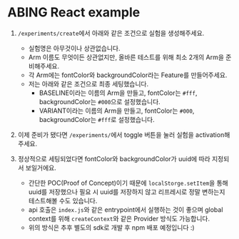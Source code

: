 # ABING React example

1. `/experiments/create`에서 아래와 같은 조건으로 실험을 생성해주세요.
   * 실험명은 아무것이나 상관없습니다.
   * Arm 이름도 무엇이든 상관없지만, 올바른 테스트를 위해 최소 2개의 Arm을 준비해주세요.
   * 각 Arm에는 fontColor와 backgroundColor라는 Feature를 만들어주세요.
   * 저는 아래와 같은 조건으로 최종 세팅했습니다.
     - BASELINE이라는 이름의 Arm을 만들고, fontColor는 `#fff`, backgroundColor는 `#000`으로 설정했습니다.
     - VARIANT이라는 이름의 Arm을 만들고, fontColor는 `#000`, backgroundColor는 `#fff`로 설정했습니다.

2. 이제 준비가 됐다면 `/experiments/`에서 toggle 버튼을 눌러 실험을 activation해주세요.
3. 정상적으로 세팅되었다면 fontColor와 backgroundColor가 uuid에 따라 지정되서 보일거에요.
   * 간단한 POC(Proof of Concept)이기 때문에 `localStorge.setItem`을 통해 uuid를 저장했으나 필요 시 uuid를 저장하지 않고 리프레시로 정말 변하는지 테스트해볼 수도 있습니다.
   * api 호출은 `index.js`와 같은 entrypoint에서 실행하는 것이 좋으며 global context를 위해 `createContext`와 같은 Provider 방식도 가능합니다.
   * 위의 방식은 추후 별도의 sdk로 개발 후 npm 배포 예정입니다 :) 
